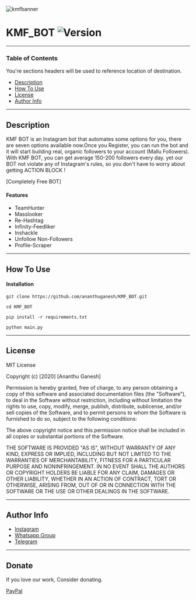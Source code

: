 ![kmfbanner](https://user-images.githubusercontent.com/58104674/95757141-60145280-0cc4-11eb-814f-6624d45dc077.jpg)
# KMF_BOT ![Version](https://img.shields.io/badge/Version-3.5.1-green)
---
### Table of Contents
You're sections headers will be used to reference location of destination.

- [Description](#description)
- [How To Use](#how-to-use)
- [License](#license)
- [Author Info](#author-info)

---

## Description

KMF BOT is an Instagram bot that automates some options for you, there are seven options available now.Once you Register, you can run the bot and it will start building real, organic followers to your account (Mallu Followers).
With KMF BOT, you can get average 150-200 followers every day. yet our BOT not violate any of Instagram's rules, so you don't have to worry about getting ACTION BLOCK !

[Completely Free BOT]

#### Features

- TeamHunter
- Masslooker
- Re-Hashtag
- Infinity-Feedliker
- Inshackle
- Unfollow Non-Followers
- Profile-Scraper
---

## How To Use

#### Installation 
```
git clone https://github.com/ananthuganesh/KMF_BOT.git
```
```
cd KMF_BOT
```
```
pip install -r requirements.txt
```
```
python main.py
```

---
## License

MIT License

Copyright (c) [2020] [Ananthu Ganesh]

Permission is hereby granted, free of charge, to any person obtaining a copy
of this software and associated documentation files (the "Software"), to deal
in the Software without restriction, including without limitation the rights
to use, copy, modify, merge, publish, distribute, sublicense, and/or sell
copies of the Software, and to permit persons to whom the Software is
furnished to do so, subject to the following conditions:

The above copyright notice and this permission notice shall be included in all
copies or substantial portions of the Software.

THE SOFTWARE IS PROVIDED "AS IS", WITHOUT WARRANTY OF ANY KIND, EXPRESS OR
IMPLIED, INCLUDING BUT NOT LIMITED TO THE WARRANTIES OF MERCHANTABILITY,
FITNESS FOR A PARTICULAR PURPOSE AND NONINFRINGEMENT. IN NO EVENT SHALL THE
AUTHORS OR COPYRIGHT HOLDERS BE LIABLE FOR ANY CLAIM, DAMAGES OR OTHER
LIABILITY, WHETHER IN AN ACTION OF CONTRACT, TORT OR OTHERWISE, ARISING FROM,
OUT OF OR IN CONNECTION WITH THE SOFTWARE OR THE USE OR OTHER DEALINGS IN THE
SOFTWARE.

---
## Author Info

- [Instagram](https://instagram.com/un_f__amour)
- [Whatsapp Group](https://chat.whatsapp.com/HodrQitZNwX4tJoAd46OS4)
- [Telegram](https://t.me/KMFBOT_OFFICIAL)
---

## Donate

If you love our work, Consider donating. 

[PayPal](paypalme/ananthuganesh)
